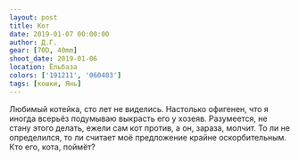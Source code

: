 ```yaml
---
layout: post
title: Кот
date: 2019-01-07 00:00:00
author: Д.Г.
gear: [70D, 40mm]
shoot_date: 2019-01-06
location: Ёльбаза
colors: ['191211', '060403']
tags: [кошки, Янь]
---
```

Любимый котейка, сто лет не виделись. Настолько офигенен, что я иногда всерьёз подумываю выкрасть его у хозеяв. Разумеется, не стану этого делать, ежели сам кот против, а он, зараза, молчит. То ли не определился, то ли считает моё предложение крайне оскорбительным. Кто его, кота, поймёт?
